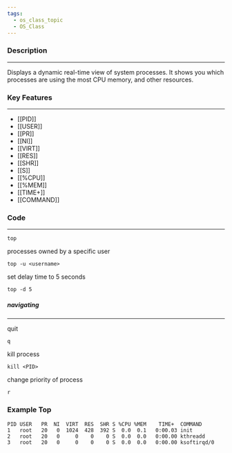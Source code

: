```yaml
---
tags:
  - os_class_topic
  - OS_Class
---
```

### Description
---
Displays a dynamic real-time view of system processes. It shows you which processes are using the most CPU memory, and other resources.

### Key Features
---
- [[PID]]
- [[USER]]
- [[PR]]
- [[NI]]
- [[VIRT]]
- [[RES]]
- [[SHR]]
- [[S]]
- [[%CPU]]
- [[%MEM]]
- [[TIME+]]
- [[COMMAND]]
### Code
---
```
top
```

processes owned by a specific user
```
top -u <username>
```

set delay time to 5 seconds
```
top -d 5
```

##### navigating
---
quit
```
q
```

kill process
```
kill <PID>
```

change priority of process 
```
r
```



### Example Top
```
PID USER   PR  NI  VIRT  RES  SHR S %CPU %MEM    TIME+  COMMAND
1   root   20   0  1024  428  392 S  0.0  0.1   0:00.03 init
2   root   20   0     0    0    0 S  0.0  0.0   0:00.00 kthreadd
3   root   20   0     0    0    0 S  0.0  0.0   0:00.00 ksoftirqd/0

```
